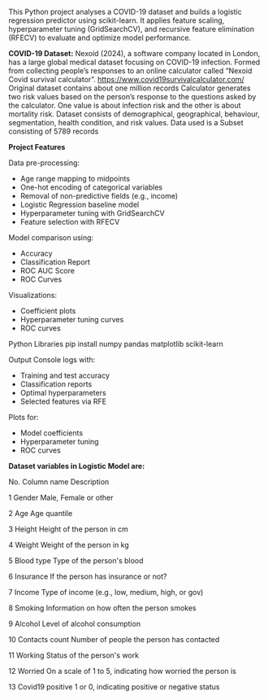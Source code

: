 This Python project analyses a COVID-19 dataset and builds a logistic regression predictor using scikit-learn.
It applies feature scaling, hyperparameter tuning (GridSearchCV), and recursive feature elimination (RFECV) to evaluate and optimize model performance.

**COVID-19 Dataset:**
Nexoid (2024), a software company located in London, has a large global medical dataset focusing on COVID-19 infection.
Formed from collecting people’s responses to an online calculator called “Nexoid Covid survival calculator”. 
https://www.covid19survivalcalculator.com/
Original dataset contains about one million records
Calculator generates two risk values based on the person’s response to the questions asked by the calculator. 
One value is about infection risk and the other is about mortality risk.
Dataset consists of demographical, geographical, behaviour, segmentation, health condition, and risk values. 
Data used is a Subset consisting of 5789 records 

**Project Features**

Data pre-processing:
* Age range mapping to midpoints
* One-hot encoding of categorical variables
* Removal of non-predictive fields (e.g., income)
* Logistic Regression baseline model
* Hyperparameter tuning with GridSearchCV
* Feature selection with RFECV

Model comparison using:
* Accuracy
* Classification Report
* ROC AUC Score
* ROC Curves

Visualizations:
* Coefficient plots
* Hyperparameter tuning curves
* ROC curves

Python Libraries
pip install numpy pandas matplotlib scikit-learn

Output
Console logs with:
* Training and test accuracy
* Classification reports
* Optimal hyperparameters
* Selected features via RFE

Plots for:
* Model coefficients
* Hyperparameter tuning
* ROC curves

**Dataset variables in Logistic Model are:**

No.	Column name	     Description

1	Gender		        Male, Female or other

2	Age		            Age quantile

3	Height		        Height of the person in cm

4	Weight		        Weight of the person in kg

5	Blood type        Type of the person's blood

6	Insurance	        If the person has insurance or not?

7	Income		        Type of income (e.g., low, medium, high, or gov)

8	Smoking		        Information on how often the person smokes

9	Alcohol		        Level of alcohol consumption

10	Contacts count  Number of people the person has contacted

11	Working		      Status of the person's work

12	Worried		      On a scale of 1 to 5, indicating how worried the person is

13	Covid19 positive 1 or 0, indicating positive or negative status
